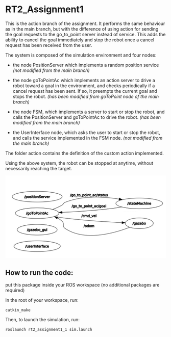 # RT2_Assignment1

This is the action branch of the assignment. It performs the same behaviour as in the main branch, but with the difference of using action for sending the goal requests to the go_to_point server instead of service. This adds the ability to cancel the goal immediately and stop the robot once a cancel request has been received from the user. 

The system is composed of the simulation environment and four nodes:

- the node PositionServer which implements a random position service *(not modified from the main branch)*

- the node goToPointAc which implements an action server to drive a robot toward a goal in the environment, and checks periodically if a cancel request has been sent. If so, it preempts the current goal and stops the robot. *(has been modified from goToPoint node of the main branch)*

- the node FSM, which implements a server to start or stop the robot, and calls the PositionServer and goToPointAc to drive the robot. *(has been modified from the main branch)*

- the UserInterface node, which asks the user to start or stop the robot, and calls the service implemented in the FSM node. *(not modified from the main branch)*

The folder action contains the definition of the custom action implemented.

Using the above system, the robot can be stopped at anytime, without necessarily reaching the target. 

![alt text](https://github.com/yaraalaa0/RT2_Assignment1/blob/action/graph_assign1.PNG?raw=true)

## How to run the code:

put this package inside your ROS workspace (no additional packages are required)

In the root of your workspace, run: 

~~~
catkin_make
~~~

Then, to launch the simulation, run:

~~~
roslaunch rt2_assignment1_1 sim.launch
~~~
